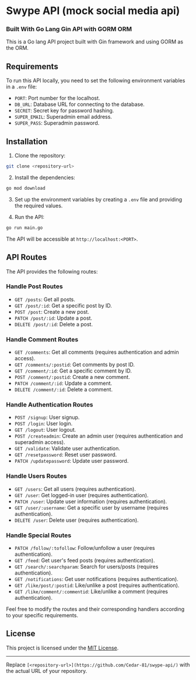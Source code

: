 # Swype API (mock social media api)

### Built With Go Lang Gin API with GORM ORM

This is a Go lang API project built with Gin framework and using GORM as the ORM.

## Requirements

To run this API locally, you need to set the following environment variables in a `.env` file:

- `PORT`: Port number for the localhost.
- `DB_URL`: Database URL for connecting to the database.
- `SECRET`: Secret key for password hashing.
- `SUPER_EMAIL`: Superadmin email address.
- `SUPER_PASS`: Superadmin password.

## Installation

1. Clone the repository:

```bash
git clone <repository-url>
```

2. Install the dependencies:

```bash
go mod download
```

3. Set up the environment variables by creating a `.env` file and providing the required values.

4. Run the API:

```bash
go run main.go
```

The API will be accessible at `http://localhost:<PORT>`.

## API Routes

The API provides the following routes:

### Handle Post Routes

- `GET /posts`: Get all posts.
- `GET /post/:id`: Get a specific post by ID.
- `POST /post`: Create a new post.
- `PATCH /post/:id`: Update a post.
- `DELETE /post/:id`: Delete a post.

### Handle Comment Routes

- `GET /comments`: Get all comments (requires authentication and admin access).
- `GET /comments/:postid`: Get comments by post ID.
- `GET /comment/:id`: Get a specific comment by ID.
- `POST /comment/:postid`: Create a new comment.
- `PATCH /comment/:id`: Update a comment.
- `DELETE /comment/:id`: Delete a comment.

### Handle Authentication Routes

- `POST /signup`: User signup.
- `POST /login`: User login.
- `GET /logout`: User logout.
- `POST /createadmin`: Create an admin user (requires authentication and superadmin access).
- `GET /validate`: Validate user authentication.
- `GET /resetpassword`: Reset user password.
- `PATCH /updatepassword`: Update user password.

### Handle Users Routes

- `GET /users`: Get all users (requires authentication).
- `GET /user`: Get logged-in user (requires authentication).
- `PATCH /user`: Update user information (requires authentication).
- `GET /user/:username`: Get a specific user by username (requires authentication).
- `DELETE /user`: Delete user (requires authentication).

### Handle Special Routes

- `PATCH /follow/:tofollow`: Follow/unfollow a user (requires authentication).
- `GET /feed`: Get user's feed posts (requires authentication).
- `GET /search/:searchparam`: Search for users/posts (requires authentication).
- `GET /notifications`: Get user notifications (requires authentication).
- `GET /like/post/:postid`: Like/unlike a post (requires authentication).
- `GET /like/comment/:commentid`: Like/unlike a comment (requires authentication).

Feel free to modify the routes and their corresponding handlers according to your specific requirements.

## License

This project is licensed under the [MIT License](LICENSE).

---

Replace `[<repository-url>](https://github.com/Cedar-81/swype-api/)` with the actual URL of your repository.
